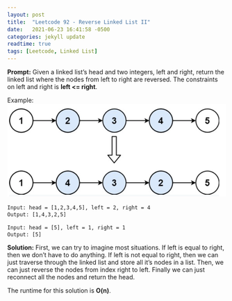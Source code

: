 ```yaml
---
layout: post
title:  "Leetcode 92 - Reverse Linked List II"
date:   2021-06-23 16:41:58 -0500
categories: jekyll update
readtime: true
tags: [Leetcode, Linked List]
---
```

**Prompt:** Given a linked list’s head and two integers, left and right, return the linked list where the nodes from left to right are reversed. The constraints on left and right is **left <= right**.

Example:
![Reversed linked list example](../assets/img/reversed-linked-list-2.png)
~~~
Input: head = [1,2,3,4,5], left = 2, right = 4
Output: [1,4,3,2,5]
~~~
~~~
Input: head = [5], left = 1, right = 1
Output: [5]
~~~

**Solution:** First, we can try to imagine most situations. If left is equal to right, then we don’t have to do anything. If left is not equal to right, then we can just traverse through the linked list and store all it’s nodes in a list. Then, we can just reverse the nodes from index right to left. Finally we can just reconnect all the nodes and return the head.

The runtime for this solution is **O(n)**. 


